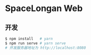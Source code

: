 # SpaceLongan Web



## 开发

```bash
$ npm install   # yarn
$ npm run serve # yarn serve
# 开发服务器地址为 http://localhost:8080
```

